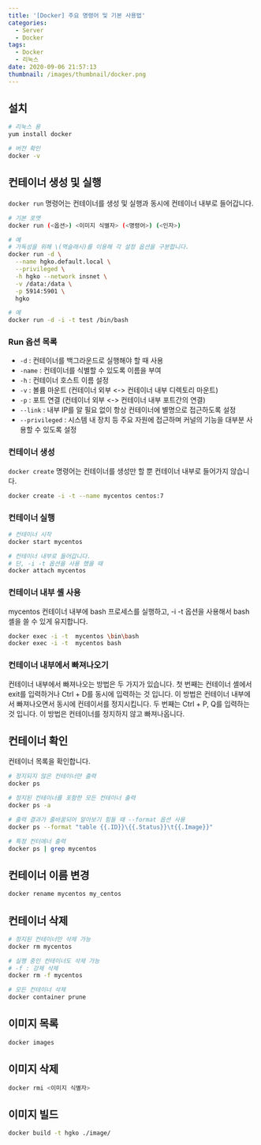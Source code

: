 ```yaml
---
title: '[Docker] 주요 명령어 및 기본 사용법'
categories:
  - Server
  - Docker
tags:
  - Docker
  - 리눅스
date: 2020-09-06 21:57:13
thumbnail: /images/thumbnail/docker.png
---
```


## 설치

```bash
# 리눅스 용
yum install docker

# 버전 확인
docker -v
```

## 컨테이너 생성 및 실행

`docker run` 명령어는 컨테이너를 생성 및 실행과 동시에 컨테이너 내부로 들어갑니다.

```bash
# 기본 포맷
docker run (<옵션>) <이미지 식별자> (<명령어>) (<인자>)

# 예
# 가독성을 위해 \(역슬래시)를 이용해 각 설정 옵션을 구분합니다.
docker run -d \
  --name hgko.default.local \
  --privileged \
  -h hgko --network insnet \
  -v /data:/data \
  -p 5914:5901 \
  hgko
```

```bash
# 예
docker run -d -i -t test /bin/bash
```

### Run 옵션 목록

- `-d` : 컨테이너를 백그라운드로 실행해야 할 때 사용
- `-name` : 컨테이너를 식별할 수 있도록 이름을 부여
- `-h` : 컨테이너 호스트 이름 설정
- `-v` : 볼륨 마운트 (컨테이너 외부 <-> 컨테이너 내부 디렉토리 마운트)
- `-p` : 포트 연결 (컨테이너 외부 <-> 컨테이너 내부 포트간의 연결)
- `--link` : 내부 IP를 알 필요 없이 항상 컨테이너에 별명으로 접근하도록 설정
- `--privileged` : 시스템 내 장치 등 주요 자원에 접근하며 커널의 기능을 대부분 사용할 수 있도록 설정

### 컨테이너 생성

`docker create` 명령어는 컨테이너를 생성만 할 뿐 컨테이너 내부로 들어가지 않습니다.

```bash
docker create -i -t --name mycentos centos:7
```

### 컨테이너 실행

```bash
# 컨테이너 시작
docker start mycentos

# 컨테이너 내부로 들어갑니다.
# 단, -i -t 옵션을 사용 했을 때
docker attach mycentos
```

### 컨테이너 내부 셸 사용

mycentos 컨테이너 내부에 bash 프로세스를 실행하고, -i -t 옵션을 사용해서 bash 셸을 쓸 수 있게 유지합니다.

```bash
docker exec -i -t  mycentos \bin\bash
docker exec -i -t  mycentos bash
```

### 컨테이너 내부에서 빠져나오기

컨테이너 내부에서 빠져나오는 방법은 두 가지가 있습니다. 첫 번째는 컨테이너 셸에서 exit를 입력하거나 Ctrl + D를 동시에 입력하는 것 입니다. 이 방법은 컨테이너 내부에서 빠져나오면서 동시에 컨테이서를 정지시킵니다. 두 번째는 Ctrl + P, Q를 입력하는 것 입니다. 이 방법은 컨테이너를 정지하지 않고 빠져나옵니다.

## 컨테이너 확인

컨테이너 목록을 확인합니다.

```bash
# 정지되지 않은 컨테이너만 출력
docker ps

# 정지된 컨테이너를 포함한 모든 컨테이너 출력
docker ps -a

# 출력 결과가 줄바꿈되어 알아보기 힘들 때 --format 옵션 사용
docker ps --format "table {{.ID}}\{{.Status}}\t{{.Image}}"

# 특정 컨터에너 출력
docker ps | grep mycentos
```

## 컨테이너 이름 변경

```bash
docker rename mycentos my_centos
```

## 컨테이너 삭제

```bash
# 정지된 컨테이너만 삭제 가능
docker rm mycentos

# 실행 중인 컨테이너도 삭제 가능
# -f : 강제 삭제
docker rm -f mycentos

# 모든 컨테이너 삭제
docker container prune
```

## 이미지 목록

```bash
docker images
```

## 이미지 삭제

```bash
docker rmi <이미지 식별자>
```

## 이미지 빌드

```bash
docker build -t hgko ./image/
```
